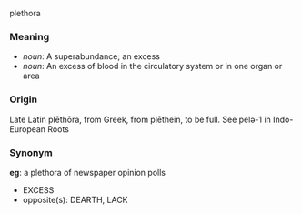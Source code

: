 plethora
### Meaning
+ _noun_: A superabundance; an excess
+ _noun_: An excess of blood in the circulatory system or in one organ or area

### Origin

Late Latin plēthōra, from Greek, from plēthein, to be full. See pelə-1 in Indo-European Roots

### Synonym

__eg__: a plethora of newspaper opinion polls

+ EXCESS
+ opposite(s): DEARTH, LACK



